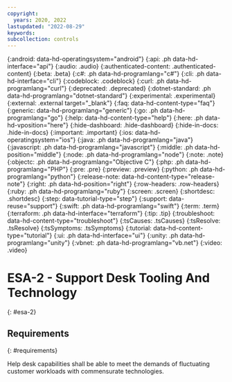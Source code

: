 ```yaml
---
copyright:
  years: 2020, 2022
lastupdated: "2022-08-29"
keywords: 
subcollection: controls
---
```



{:android: data-hd-operatingsystem="android"}
{:api: .ph data-hd-interface="api"}
{:audio: .audio}
{:authenticated-content: .authenticated-content}
{:beta: .beta}
{:c#: .ph data-hd-programlang="c#"}
{:cli: .ph data-hd-interface="cli"}
{:codeblock: .codeblock}
{:curl: .ph data-hd-programlang="curl"}
{:deprecated: .deprecated}
{:dotnet-standard: .ph data-hd-programlang="dotnet-standard"}
{:experimental: .experimental}
{:external: .external target="_blank"}
{:faq: data-hd-content-type="faq"}
{:generic: data-hd-programlang="generic"}
{:go: .ph data-hd-programlang="go"}
{:help: data-hd-content-type="help"}
{:here: .ph data-hd-vposition="here"}
{:hide-dashboard: .hide-dashboard}
{:hide-in-docs: .hide-in-docs}
{:important: .important}
{:ios: data-hd-operatingsystem="ios"}
{:java: .ph data-hd-programlang="java"}
{:javascript: .ph data-hd-programlang="javascript"}
{:middle: .ph data-hd-position="middle"}
{:node: .ph data-hd-programlang="node"}
{:note: .note}
{:objectc: .ph data-hd-programlang="Objective C"}
{:php: .ph data-hd-programlang="PHP"}
{:pre: .pre}
{:preview: .preview}
{:python: .ph data-hd-programlang="python"}
{:release-note: data-hd-content-type="release-note"}
{:right: .ph data-hd-position="right"}
{:row-headers: .row-headers}
{:ruby: .ph data-hd-programlang="ruby"}
{:screen: .screen}
{:shortdesc: .shortdesc}
{:step: data-tutorial-type="step"}
{:support: data-reuse="support"}
{:swift: .ph data-hd-programlang="swift"}
{:term: .term}
{:terraform: .ph data-hd-interface="terraform"}
{:tip: .tip}
{:troubleshoot: data-hd-content-type="troubleshoot"}
{:tsCauses: .tsCauses}
{:tsResolve: .tsResolve}
{:tsSymptoms: .tsSymptoms}
{:tutorial: data-hd-content-type="tutorial"}
{:ui: .ph data-hd-interface="ui"}
{:unity: .ph data-hd-programlang="unity"}
{:vbnet: .ph data-hd-programlang="vb.net"}
{:video: .video}


# ESA-2 - Support Desk Tooling And Technology
{: #esa-2}

## Requirements
{: #requirements}

Help desk capabilities shall be able to meet the demands of fluctuating customer workloads with commensurate technologies.
